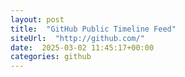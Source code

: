 ```yaml
---
layout: post
title:  "GitHub Public Timeline Feed"
siteUrl:  "http://github.com/"
date:  2025-03-02 11:45:17+00:00
categories: github
---
```

